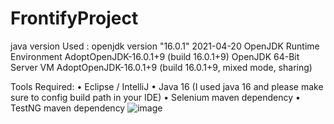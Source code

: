 # FrontifyProject

java version Used : 
openjdk version "16.0.1" 2021-04-20
OpenJDK Runtime Environment AdoptOpenJDK-16.0.1+9 (build 16.0.1+9)
OpenJDK 64-Bit Server VM AdoptOpenJDK-16.0.1+9 (build 16.0.1+9, mixed mode, sharing)

Tools Required:
•	Eclipse / IntelliJ
•	Java 16 (I used java 16 and please make sure to config build path in your IDE)
•	Selenium maven dependency 
•	TestNG maven dependency 
![image](https://github.com/kavithrarajendran/FrontifyProject/assets/134153407/49098274-ff4d-435c-b547-6cfa8770915d)

